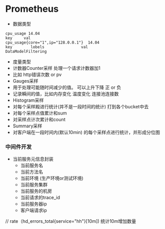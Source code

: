 Prometheus
===
- 数据类型
```
cpu_usage 14.04
key     val
cpu_usage{core="1",ip="128.0.0.1"}  14.04
key        lobels                val
DataModelFiltering
```
- 度量类型
- 计数器Counter采样 处理一个请求计数器加1
- 比如 http错误次数 or pv
- Gauges采样
- 用于处理可能随时间减少的值。 可以上升下降 正 or 负
- 记录瞬间的值，比如内存变化 温度变化 连接池连接数
- Histogram采样
- 对每个采样殿进行统计(并不是一段时间的统计) 打到各个bucket中去
- 对每个采样点值累计和sum
- 对采样点计次累计和count
- Summary采样
- 对客户端在一段时间内(默认10min) 的每个采样点进行统计，并形成分位图

### 中间件开发
- 当前服务元信息封装
    - 当前服务名
    - 当前方法名
    - 当前环境 (生产环境or测试环境)
    - 当前服务集群
    - 当前服务的机房
    - 当前请求的trace_id
    - 当前服务器ip
    - 客户端请求ip

// rate（hd_errors_total{service="hh"}[10m]) 统计10m增加数量
